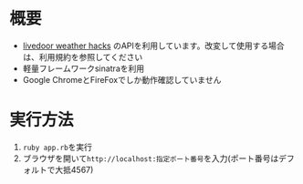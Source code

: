 # 概要
- [livedoor weather hacks](http://weather.livedoor.com/weather_hacks/webservice) のAPIを利用しています。改変して使用する場合は、利用規約を参照してください
- 軽量フレームワークsinatraを利用
- Google ChromeとFireFoxでしか動作確認していません

# 実行方法
1. `ruby app.rb`を実行
2. ブラウザを開いて`http://localhost:指定ポート番号`を入力(ポート番号はデフォルトで大抵4567)

